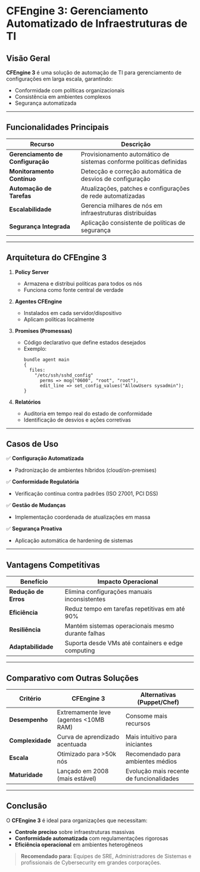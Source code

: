 # CFEngine 3: Gerenciamento Automatizado de Infraestruturas de TI

## **Visão Geral**

**CFEngine 3** é uma solução de automação de TI para gerenciamento de configurações em larga escala, garantindo:

- Conformidade com políticas organizacionais
- Consistência em ambientes complexos
- Segurança automatizada

---

## **Funcionalidades Principais**

| **Recurso**                       | **Descrição**                                                       |
| --------------------------------- | ------------------------------------------------------------------- |
| **Gerenciamento de Configuração** | Provisionamento automático de sistemas conforme políticas definidas |
| **Monitoramento Contínuo**        | Detecção e correção automática de desvios de configuração           |
| **Automação de Tarefas**          | Atualizações, patches e configurações de rede automatizadas         |
| **Escalabilidade**                | Gerencia milhares de nós em infraestruturas distribuídas            |
| **Segurança Integrada**           | Aplicação consistente de políticas de segurança                     |

---

## **Arquitetura do CFEngine 3**

1. **Policy Server**

   - Armazena e distribui políticas para todos os nós
   - Funciona como fonte central de verdade

2. **Agentes CFEngine**

   - Instalados em cada servidor/dispositivo
   - Aplicam políticas localmente

3. **Promises (Promessas)**

   - Código declarativo que define estados desejados
   - Exemplo:
     ```cfengine
     bundle agent main
     {
       files:
         "/etc/ssh/sshd_config"
           perms => mog("0600", "root", "root"),
           edit_line => set_config_values("AllowUsers sysadmin");
     }
     ```

4. **Relatórios**
   - Auditoria em tempo real do estado de conformidade
   - Identificação de desvios e ações corretivas

---

## **Casos de Uso**

✅ **Configuração Automatizada**

- Padronização de ambientes híbridos (cloud/on-premises)

✅ **Conformidade Regulatória**

- Verificação contínua contra padrões (ISO 27001, PCI DSS)

✅ **Gestão de Mudanças**

- Implementação coordenada de atualizações em massa

✅ **Segurança Proativa**

- Aplicação automática de hardening de sistemas

---

## **Vantagens Competitivas**

| **Benefício**        | **Impacto Operacional**                           |
| -------------------- | ------------------------------------------------- |
| **Redução de Erros** | Elimina configurações manuais inconsistentes      |
| **Eficiência**       | Reduz tempo em tarefas repetitivas em até 90%     |
| **Resiliência**      | Mantém sistemas operacionais mesmo durante falhas |
| **Adaptabilidade**   | Suporta desde VMs até containers e edge computing |

---

## **Comparativo com Outras Soluções**

| **Critério**     | **CFEngine 3**                        | **Alternativas (Puppet/Chef)**           |
| ---------------- | ------------------------------------- | ---------------------------------------- |
| **Desempenho**   | Extremamente leve (agentes <10MB RAM) | Consome mais recursos                    |
| **Complexidade** | Curva de aprendizado acentuada        | Mais intuitivo para iniciantes           |
| **Escala**       | Otimizado para >50k nós               | Recomendado para ambientes médios        |
| **Maturidade**   | Lançado em 2008 (mais estável)        | Evolução mais recente de funcionalidades |

---

## **Conclusão**

O **CFEngine 3** é ideal para organizações que necessitam:

- **Controle preciso** sobre infraestruturas massivas
- **Conformidade automatizada** com regulamentações rigorosas
- **Eficiência operacional** em ambientes heterogêneos

> **Recomendado para:** Equipes de SRE, Administradores de Sistemas e profissionais de Cybersecurity em grandes corporações.
